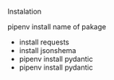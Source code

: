 Instalation

pipenv install name of pakage

* install requests
* install jsonshema
* pipenv install pydantic
*  pipenv install pydantic
